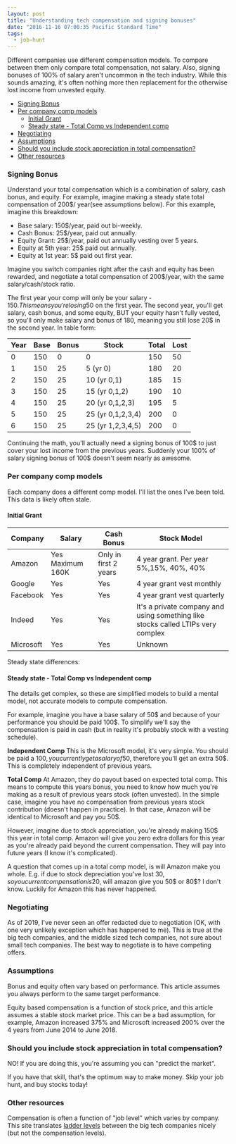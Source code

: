 ```yaml
---
layout: post
title: "Understanding tech compensation and signing bonuses"
date: "2016-11-16 07:00:35 Pacific Standard Time"
tags:
  - job-hunt
---
```


Different companies use different compensation models. To compare between them only compare total compensation, not salary. Also, signing bonuses of 100% of salary aren't uncommon in the tech industry. While this sounds amazing, it's often nothing more then replacement for the otherwise lost income from unvested equity.

<!-- prettier-ignore-start -->
<!-- vim-markdown-toc GFM -->

- [Signing Bonus](#signing-bonus)
- [Per company comp models](#per-company-comp-models)
    - [Initial Grant](#initial-grant)
    - [Steady state - Total Comp vs Independent comp](#steady-state---total-comp-vs-independent-comp)
- [Negotiating](#negotiating)
- [Assumptions](#assumptions)
- [Should you include stock appreciation in total compensation?](#should-you-include-stock-appreciation-in-total-compensation)
- [Other resources](#other-resources)

<!-- vim-markdown-toc -->
<!-- prettier-ignore-end -->

### Signing Bonus

Understand your total compensation which is a combination of salary, cash bonus, and equity. For example, imagine making a steady state total compensation of 200\$/ year(see assumptions below). For this example, imagine this breakdown:

- Base salary: 150\$/year, paid out bi-weekly.
- Cash Bonus: 25\$/year, paid out annually.
- Equity Grant: 25\$/year, paid out annually vesting over 5 years.
- Equity at 5th year: 25\$ paid out annually.
- Equity at 1st year: 5\$ paid out first year.

Imagine you switch companies right after the cash and equity has been rewarded, and negotiate a total compensation of 200\$/year, with the same salary/cash/stock ratio.

The first year your comp will only be your salary - 150$. This means you're losing 50$ on the first year. The second year, you'll get salary, cash bonus, and some equity, BUT your equity hasn't fully vested, so you'll only make salary and bonus of 180, meaning you still lose 20\$ in the second year. In table form:

| Year | Base | Bonus | Stock             | Total | Lost |
| ---- | ---- | ----- | ----------------- | ----- | ---- |
| 0    | 150  | 0     | 0                 | 150   | 50   |
| 1    | 150  | 25    | 5 (yr 0)          | 180   | 20   |
| 2    | 150  | 25    | 10 (yr 0,1)       | 185   | 15   |
| 3    | 150  | 25    | 15 (yr 0,1,2)     | 190   | 10   |
| 4    | 150  | 25    | 20 (yr 0,1,2,3)   | 195   | 5    |
| 5    | 150  | 25    | 25 (yr 0,1,2,3,4) | 200   | 0    |
| 6    | 150  | 25    | 25 (yr 1,2,3,4,5) | 200   | 0    |

Continuing the math, you'll actually need a signing bonus of 100\$ to just cover your lost income from the previous years.
Suddenly your 100% of salary signing bonus of 100\$ doesn't seem nearly as awesome.

### Per company comp models

Each company does a different comp model. I'll list the ones I've been told. This data is likely often stale.

#### Initial Grant

| Company   | Salary           | Cash Bonus            | Stock Model                                                                      |
| --------- | ---------------- | --------------------- | -------------------------------------------------------------------------------- |
| Amazon    | Yes Maximum 160K | Only in first 2 years | 4 year grant. Per year 5%,15%, 40%, 40%                                          |
| Google    | Yes              | Yes                   | 4 year grant vest monthly                                                        |
| Facebook  | Yes              | Yes                   | 4 year grant vest quarterly                                                      |
| Indeed    | Yes              | Yes                   | It's a private company and using something like stocks called LTIPs very complex |
| Microsoft | Yes              | Yes                   | Unknown                                                                          |

Steady state differences:

#### Steady state - Total Comp vs Independent comp

The details get complex, so these are simplified models to build a mental model, not accurate models to compute compensation.

For example, imagine you have a base salary of 50$ and because of your performance you should be paid 100$. To simplify we'll
say the compensation is paid in cash (but in reality it's probably stock with a vesting schedule).

**Independent Comp** This is the Microsoft model, it's very simple. You should be paid a 100$, you currently get a salary of  50$, therefore you'll get an extra 50\$. This is completely independent of previous years.

**Total Comp** At Amazon, they do payout based on expected total comp. This means to compute this years bonus, you need to know how much you're making as a result of previous years stock (often unvested). In the simple case, imagine you have no compensation from previous years stock contribution (doesn't happen in practice). In that case, Amazon will be identical to Microsoft and pay you 50\$.

However, imagine due to stock appreciation, you're already making 150\$ this year in total comp. Amazon will give you zero extra dollars for this year as you're already paid beyond the current compensation. They will pay into future years (I know it's complicated).

A question that comes up in a total comp model, is will Amazon make you whole. E.g. if due to stock depreciation you've lost 30$, so you current compensation is 20$, will amazon give you 50$ or 80$? I don't know. Luckily for Amazon this has never happened.

### Negotiating

As of 2019, I've never seen an offer redacted due to negotiation (OK, with one very unlikely exception which has happened to me). This is true at the big tech companies, and the middle sized tech companies, not sure about small tech companies. The best way to negotiate is to have competing offers.

### Assumptions

Bonus and equity often vary based on performance. This article assumes you always perform to the same target performance.

Equity based compensation is a function of stock price, and this article assumes a stable stock market price. This can be a bad assumption, for example, Amazon increased 375% and Microsoft increased 200% over the 4 years from June 2014 to June 2018.

### Should you include stock appreciation in total compensation?

NO! If you are doing this, you're assuming you can "predict the market".

If you have that skill, that's the optimum way to make money. Skip your job hunt, and buy stocks today!

### Other resources

Compensation is often a function of "job level" which varies by company. This site translates [ladder levels](https://www.levels.fyi/) between the big tech companies nicely (but not the compensation levels).
